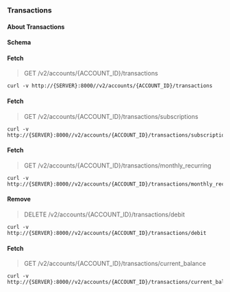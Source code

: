 ### Transactions

#### About Transactions

#### Schema



#### Fetch

> GET /v2/accounts/{ACCOUNT_ID}/transactions

```curl
curl -v http://{SERVER}:8000//v2/accounts/{ACCOUNT_ID}/transactions
```

#### Fetch

> GET /v2/accounts/{ACCOUNT_ID}/transactions/subscriptions

```curl
curl -v http://{SERVER}:8000//v2/accounts/{ACCOUNT_ID}/transactions/subscriptions
```

#### Fetch

> GET /v2/accounts/{ACCOUNT_ID}/transactions/monthly_recurring

```curl
curl -v http://{SERVER}:8000//v2/accounts/{ACCOUNT_ID}/transactions/monthly_recurring
```

#### Remove

> DELETE /v2/accounts/{ACCOUNT_ID}/transactions/debit

```curl
curl -v http://{SERVER}:8000//v2/accounts/{ACCOUNT_ID}/transactions/debit
```

#### Fetch

> GET /v2/accounts/{ACCOUNT_ID}/transactions/current_balance

```curl
curl -v http://{SERVER}:8000//v2/accounts/{ACCOUNT_ID}/transactions/current_balance
```

